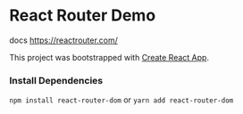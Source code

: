# React Router Demo
docs https://reactrouter.com/


This project was bootstrapped with [Create React App](https://github.com/facebook/create-react-app).

### Install Dependencies
```npm install react-router-dom``` or ```yarn add react-router-dom```

